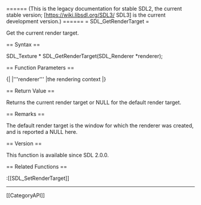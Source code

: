 ====== (This is the legacy documentation for stable SDL2, the current stable version; [https://wiki.libsdl.org/SDL3/ SDL3] is the current development version.) ======
= SDL_GetRenderTarget =

Get the current render target.

== Syntax ==

<syntaxhighlight lang='c'>
SDL_Texture * SDL_GetRenderTarget(SDL_Renderer *renderer);
</syntaxhighlight>

== Function Parameters ==

{|
|'''renderer'''
|the rendering context
|}

== Return Value ==

Returns the current render target or NULL for the default render target.

== Remarks ==

The default render target is the window for which the renderer was created,
and is reported a NULL here.

== Version ==

This function is available since SDL 2.0.0.

== Related Functions ==

:[[SDL_SetRenderTarget]]

----
[[CategoryAPI]]


